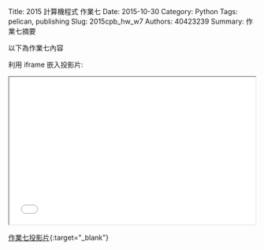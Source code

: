 Title: 2015 計算機程式 作業七
Date: 2015-10-30
Category: Python
Tags: pelican, publishing
Slug: 2015cpb_hw_w7
Authors: 40423239
Summary: 作業七摘要

以下為作業七內容

利用 iframe 嵌入投影片:

<iframe src="40423239_cp_w7_p.html" width="500" height="300"></iframe>

[作業七投影片](40423239_cp_w7_p.html){:target="_blank"}
